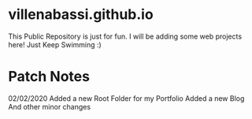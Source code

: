 # villenabassi.github.io
This Public Repository is just for fun. I will be adding some web projects here! Just Keep Swimming :)


# Patch Notes

02/02/2020
Added a new Root Folder for my Portfolio
Added a new Blog
And other minor changes